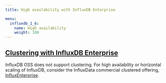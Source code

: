 ```yaml
---
title: High availability with InfluxDB Enterprise

menu:
  influxdb_1_6:
    name: High availability
    weight: 100
---
```


## [Clustering with InfluxDB Enterprise](/influxdb/v1.6/high_availability/clusters/)

InfluxDB OSS does not support clustering.
For high availability or horizontal scaling of InfluxDB, consider the InfluxData
commercial clustered offering,
[InfluxEnterprise](https://portal.influxdata.com/).
